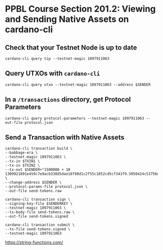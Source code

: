 # PPBL Course Section 201.2: Viewing and Sending Native Assets on cardano-cli

## Check that your Testnet Node is up to date
```
cardano-cli query tip --testnet-magic 1097911063
```

## Query UTXOs with `cardano-cli`
```
cardano-cli query utxo --testnet-magic 1097911063 --address $SENDER
```

## In a `/transactions` directory, get Protocol Parameters
```
cardano-cli query protocol-parameters --testnet-magic 1097911063 --out-file protocol.json
```

## Send a Transaction with Native Assets
```
cardano-cli transaction build \
--babbage-era \
--testnet-magic 1097911063 \
--tx-in $TXIN1 \
--tx-in $TXIN2 \
--tx-out $SENDER+"1500000 + 10 1309921891e459c7e9acb338d5dae18f98d1c2f55c1852cd5cf341f9.5050424c53756d6d657232303232" \
--change-address $SENDER \
--protocol-params-file protocol.json \
--out-file send-tokens.raw

cardano-cli transaction sign \
--signing-key-file $SENDERKEY \
--testnet-magic 1097911063 \
--tx-body-file send-tokens.raw \
--out-file send-tokens.signed

cardano-cli transaction submit \
--tx-file send-tokens.signed \
--testnet-magic 1097911063
```

https://string-functions.com/